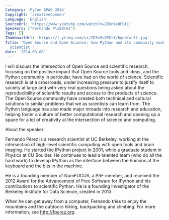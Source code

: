 ```yaml
---
Category: 'PyCon APAC 2014'
Copyright: 'creativeCommon'
Language: 'English'
SourceUrl: 'https://www.youtube.com/watch?v=ZD5n9s8PGtI'
Speakers: ["Fernando P\xE9rez"]
Tags: []
ThumbnailUrl: 'https://i.ytimg.com/vi/ZD5n9s8PGtI/hqdefault.jpg'
Title: 'Open Source and Open Science: how Python and its community made me a better
  scientist '
date: '2014-08-08'
---
```

I will discuss the intersection of Open Source and scientific research, focusing on the positive impact that Open Source tools and ideas, and the Python community in particular, have had on the world of science. Scientific research is at a crossroads, under increasing pressure to justify itself to society at large and with very real questions being asked about the reproducibility of scientific results and access to the products of science. The Open Source community have created both technical and cultural solutions to similar problems that we as scientists can learn from. The Python language has also made major inroads into research and education, helping foster a culture of better computational research and opening up a space for a lot of creativity at the intersection of science and computing.


About the speaker

Fernando Pérez is a research scientist at UC Berkeley, working at the intersection of high-level scientific computing with open tools and brain imaging. He started the IPython project in 2001, while a graduate student in Physics at CU Boulder. He continues to lead a talented team (who do all the hard work) to develop IPython as the interface between the humans at the keyboard and the bits in the machine.

He is a founding member of NumFOCUS, a PSF member, and received the 2012 Award for the Advancement of Free Software for IPython and his contributions to scientific Python. He is a founding investigator of the Berkeley Institute for Data Science, created in 2013.

When he can get away from a computer, Fernando tries to enjoy the mountains and the outdoors hiking, backpacking and climbing. For more information, see <http://fperez.org>.